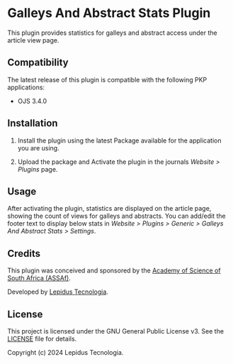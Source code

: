 # Galleys And Abstract Stats Plugin

This plugin provides statistics for galleys and abstract access under the article view page.

## Compatibility

The latest release of this plugin is compatible with the following PKP applications:

* OJS 3.4.0

## Installation

1. Install the plugin using the latest Package available for the application you are using.

2. Upload the package and Activate the plugin in the journals *Website > Plugins* page.

## Usage

After activating the plugin, statistics are displayed on the article page, showing the count of views for galleys and abstracts. You can add/edit the footer text to display below stats in *Website > Plugins > Generic > Galleys And Abstract Stats > Settings*.

## Credits

This plugin was conceived and sponsored by the [Academy of Science of South Africa (ASSAf)](https://www.assaf.org.za/).

Developed by [Lepidus Tecnologia](https://github.com/lepidus).

## License

This project is licensed under the GNU General Public License v3. See the [LICENSE](LICENSE) file for details.

Copyright (c) 2024 Lepidus Tecnologia.
